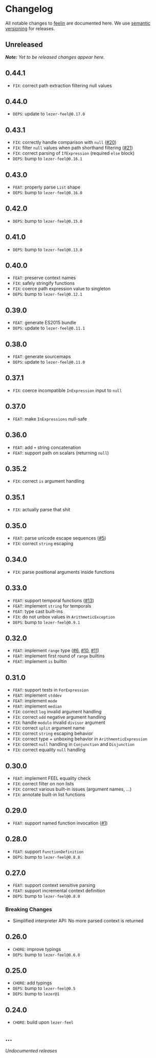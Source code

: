 # Changelog

All notable changes to [feelin](https://github.com/nikku/feelin) are documented here. We use [semantic versioning](http://semver.org/) for releases.

## Unreleased

___Note:__ Yet to be released changes appear here._

## 0.44.1

* `FIX`: correct path extraction filtering null values

## 0.44.0

* `DEPS`: update to `lezer-feel@0.17.0`

## 0.43.1

* `FIX`: correctly handle comparison with `null` ([#20](https://github.com/nikku/feelin/issues/20))
* `FIX`: filter `null` values when path shorthand filtering ([#21](https://github.com/nikku/feelin/issues/21))
* `FIX`: correct parsing of `IfExpression` (required `else` block)
* `DEPS`: bump to `lezer-feel@0.16.1`

## 0.43.0

* `FEAT`: properly parse `List` shape
* `DEPS`: bump to `lezer-feel@0.16.0`

## 0.42.0

* `DEPS`: bump to `lezer-feel@0.15.0`

## 0.41.0

* `DEPS`: bump to `lezer-feel@0.13.0`

## 0.40.0

* `FEAT`: preserve context names
* `FIX`: safely stringify functions
* `FIX`: coerce path expression value to singleton
* `DEPS`: bump to `lezer-feel@0.12.1`

## 0.39.0

* `FEAT`: generate ES2015 bundle
* `DEPS`: update to `lezer-feel@0.11.1`

## 0.38.0

* `FEAT`: generate sourcemaps
* `DEPS`: update to `lezer-feel@0.11.0`

## 0.37.1

* `FIX`: coerce incompatible `InExpression` input to `null`

## 0.37.0

* `FEAT`: make `InExpressions` null-safe

## 0.36.0

* `FEAT`: add `+` string concatenation
* `FEAT`: support path on scalars (returning `null`)

## 0.35.2

* `FIX`: correct `is` argument handling

## 0.35.1

* `FIX`: actually parse that shit

## 0.35.0

* `FEAT`: parse unicode escape sequences ([#5](https://github.com/nikku/feelin/issues/5))
* `FIX`: correct `string` escaping

## 0.34.0

* `FIX`: parse positional arguments inside functions

## 0.33.0

* `FEAT`: support temporal functions ([#13](https://github.com/nikku/feelin/issues/13))
* `FEAT`: implement `string` for temporals
* `FEAT`: type cast built-ins
* `FIX`: do not unbox values in `ArithmeticException`
* `DEPS`: bump to `lezer-feel@0.9.1`

## 0.32.0

* `FEAT`: implement `range` type ([#6](https://github.com/nikku/feelin/issues/6), [#10](https://github.com/nikku/feelin/issues/10), [#11](https://github.com/nikku/feelin/issues/11))
* `FEAT`: implement first round of `range` builtins
* `FEAT`: implement `is` builtin

## 0.31.0

* `FEAT`: support tests in `ForExpression`
* `FEAT`: implement `stddev`
* `FEAT`: implement `mode`
* `FEAT`: implement `median`
* `FIX`: correct `log` invalid argument handling
* `FIX`: correct `odd` negative argument handling
* `FIX`: handle `modulo` invalid `divisor` argument
* `FIX`: correct `split` argument name
* `FIX`: correct `string` escaping behavior
* `FIX`: correct type + unboxing behavior in `ArithmenticExpression`
* `FIX`: correct `null` handling in `Conjunction` and `Disjunction`
* `FIX`: correct equality `null` handling

## 0.30.0

* `FEAT`: implement FEEL equality check
* `FIX`: correct filter on non lists
* `FIX`: correct various built-in issues (argument names, ...)
* `FIX`: annotate built-in list functions

## 0.29.0

* `FEAT`: support named function invocation ([#1](https://github.com/nikku/feelin/issues/1))

## 0.28.0

* `FEAT`: support `FunctionDefinition`
* `DEPS`: bump to `lezer-feel@0.8.8`

## 0.27.0

* `FEAT`: support context sensitive parsing
* `FEAT`: support incremental context definition
* `DEPS`: bump to `lezer-feel@0.8.0`

### Breaking Changes

* Simplified interpreter API: No more parsed context is returned

## 0.26.0

* `CHORE`: improve typings
* `DEPS`: bump to `lezer-feel@0.6.0`

## 0.25.0

* `CHORE`: add typings
* `DEPS`: bump to `lezer-feel@0.5`
* `DEPS`: bump to `lezer@1`

## 0.24.0

* `CHORE`: build upon `lezer-feel`

## ...

_Undocumented releases_
